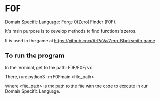 # F0F
Domain Specific Language: Forge 0(Zero) Finder (F0F). 

It's main purpose is to develop methods to find functions's zeros.

It is used in the game at https://github.com/ArPaVa/Zero-Blacksmith-game

## To run the program
In the terminal, get to the path: F0F/F0F/src

There, run: python3 -m F0Fmain <file_path>

Where <file_path> is the path to the file with the code to execute in our Domain Specific Language.
